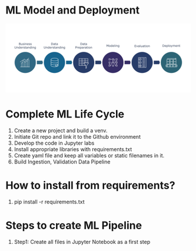 # ML Model and Deployment
![img.png](img.png)

# Complete ML Life Cycle
1) Create a new project and build a venv.
2) Initiate Git repo and link it to the Github environment
3) Develop the code in Jupyter labs
4) Install appropriate libraries with requirements.txt
5) Create yaml file and keep all variables or static filenames in it.
6) Build Ingestion, Validation Data Pipeline


# How to install from requirements?
1) pip install -r requirements.txt

# Steps to create ML Pipeline

1) Step1: Create all files in Jupyter Notebook as a first step